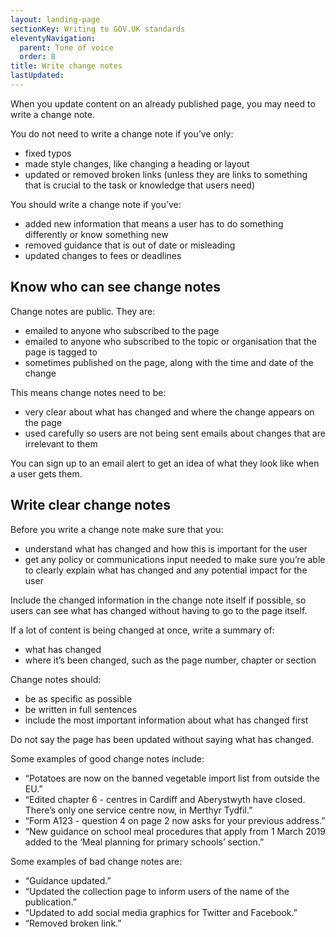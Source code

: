```yaml
---
layout: landing-page
sectionKey: Writing to GOV.UK standards
eleventyNavigation:
  parent: Tone of voice
  order: 8
title: Write change notes
lastUpdated:
---
```

When you update content on an already published page, you may need to write a change note.

You do not need to write a change note if you’ve only:

- fixed typos
- made style changes, like changing a heading or layout
- updated or removed broken links (unless they are links to something that is crucial to the task or knowledge that users need)

You should write a change note if you’ve:

- added new information that means a user has to do something differently or know something new
- removed guidance that is out of date or misleading
- updated changes to fees or deadlines

## Know who can see change notes

Change notes are public. They are:

- emailed to anyone who subscribed to the page
- emailed to anyone who subscribed to the topic or organisation that the page is tagged to
- sometimes published on the page, along with the time and date of the change

This means change notes need to be:

- very clear about what has changed and where the change appears on the page
- used carefully so users are not being sent emails about changes that are irrelevant to them

You can sign up to an email alert to get an idea of what they look like when a user gets them.

## Write clear change notes

Before you write a change note make sure that you:

- understand what has changed and how this is important for the user
- get any policy or communications input needed to make sure you’re able to clearly explain what has changed and any potential impact for the user

Include the changed information in the change note itself if possible, so users can see what has changed without having to go to the page itself.

If a lot of content is being changed at once, write a summary of:

- what has changed
- where it’s been changed, such as the page number, chapter or section

Change notes should:

- be as specific as possible
- be written in full sentences
- include the most important information about what has changed first

Do not say the page has been updated without saying what has changed.

Some examples of good change notes include:

- “Potatoes are now on the banned vegetable import list from outside the EU.”
- “Edited chapter 6 - centres in Cardiff and Aberystwyth have closed. There’s only one service centre now, in Merthyr Tydfil.”
- “Form A123 - question 4 on page 2 now asks for your previous address.”
- “New guidance on school meal procedures that apply from 1 March 2019 added to the ‘Meal planning for primary schools’ section.”

Some examples of bad change notes are:

- “Guidance updated.”
- “Updated the collection page to inform users of the name of the publication.”
- “Updated to add social media graphics for Twitter and Facebook.”
- “Removed broken link.”